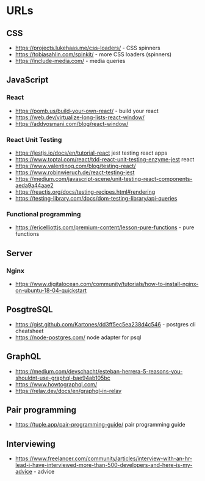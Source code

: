 # URLs

## CSS

* <https://projects.lukehaas.me/css-loaders/> - CSS spinners
* <https://tobiasahlin.com/spinkit/> - more CSS loaders (spinners)
* <https://include-media.com/> - media queries

## JavaScript

### React

* <https://pomb.us/build-your-own-react/> - build your react
* <https://web.dev/virtualize-long-lists-react-window/>
* <https://addyosmani.com/blog/react-window/>

### React Unit Testing

* <https://jestjs.io/docs/en/tutorial-react> jest testing react apps
* <https://www.toptal.com/react/tdd-react-unit-testing-enzyme-jest> react
* <https://www.valentinog.com/blog/testing-react/>
* <https://www.robinwieruch.de/react-testing-jest>
* <https://medium.com/javascript-scene/unit-testing-react-components-aeda9a44aae2>
* <https://reactjs.org/docs/testing-recipes.html#rendering>
* <https://testing-library.com/docs/dom-testing-library/api-queries>

### Functional programming

* <https://ericelliottjs.com/premium-content/lesson-pure-functions> - pure functions

## Server

### Nginx

* <https://www.digitalocean.com/community/tutorials/how-to-install-nginx-on-ubuntu-18-04-quickstart>

## PosgtreSQL

* <https://gist.github.com/Kartones/dd3ff5ec5ea238d4c546> - postgres cli cheatsheet
* <https://node-postgres.com/> node adapter for psql

## GraphQL

* <https://medium.com/devschacht/esteban-herrera-5-reasons-you-shouldnt-use-graphql-bae94ab105bc>
* <https://www.howtographql.com/>
* <https://relay.dev/docs/en/graphql-in-relay>

## Pair programming

* <https://tuple.app/pair-programming-guide/> pair programming guide

## Interviewing

* <https://www.freelancer.com/community/articles/interview-with-an-hr-lead-i-have-interviewed-more-than-500-developers-and-here-is-my-advice> - advice

